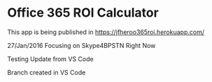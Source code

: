 # Office 365 ROI Calculator

This app is being published in https://jfheroo365roi.herokuapp.com/

27/Jan/2016   Focusing on Skype4BPSTN Right Now

Testing Update from VS Code

Branch created in VS Code
